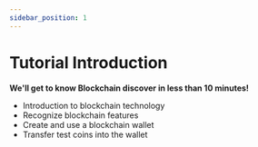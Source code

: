 ```yaml
---
sidebar_position: 1
---
```


# Tutorial Introduction

**We'll get to know Blockchain discover in less than 10 minutes!**   

* Introduction to blockchain technology
* Recognize blockchain features
* Create and use a blockchain wallet
* Transfer test coins into the wallet



